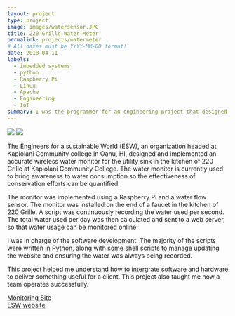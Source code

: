 ```yaml
---
layout: project
type: project
image: images/watersensor.JPG
title: 220 Grille Water Meter
permalink: projects/watermeter
# All dates must be YYYY-MM-DD format!
date: 2018-04-11
labels:
  - imbedded systems
  - python
  - Raspberry Pi
  - Linux
  - Apache
  - Engineering
  - IoT
summary: I was the programmer for an engineering project that designed a water monitoring device used at the restaurant 220 Grille.
---
```


<img class="ui image" src="https://willpost1292.github.io/images/watersensor.JPG">
<img class="ui image" src="https://willpost1292.github.io/images/water-consumption.png">

The Engineers for a sustainable World (ESW), an organization headed at Kapiolani Community college in Oahu, HI, designed and implemented an accurate wireless water monitor for the utility sink in the kitchen of 220 Grille at Kapiolani Community College. The water monitor is currently used to bring awareness to water consumption so the effectiveness of conservation efforts can be quantified.

The monitor was implemented using a Raspberry Pi and a water flow sensor. The monitor was installed on the end of a faucet in the kitchen of 220 Grille. A script was continuously recording the water used per second. The total water used per day was then calculated and sent to a web server, so that water usage can be monitored online. 

I was in charge of the software development. The majority of the scripts were written in Python, along with some shell scripts to manage updating the website and ensuring the water was always being recorded.

This project helped me understand how to intergrate software and hardware to deliver something useful for a client. This project also taught me how a team operates successfully. 


<a href="http://166.122.10.147/~chris/"> Monitoring Site<br>
  <a href="http://eswkcc.wordpress.com"> ESW website </a>
